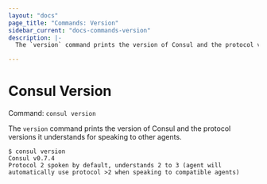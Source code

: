 ```yaml
---
layout: "docs"
page_title: "Commands: Version"
sidebar_current: "docs-commands-version"
description: |-
  The `version` command prints the version of Consul and the protocol versions it understands for speaking to other agents.

---
```


# Consul Version

Command: `consul version`

The `version` command prints the version of Consul and the protocol versions it understands for speaking to other agents.

```text
$ consul version
Consul v0.7.4
Protocol 2 spoken by default, understands 2 to 3 (agent will automatically use protocol >2 when speaking to compatible agents)
```
